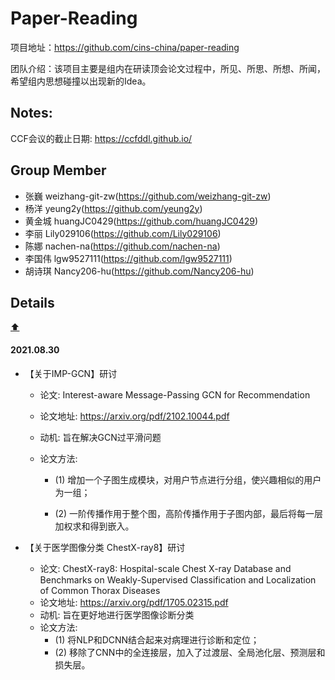# Paper-Reading

项目地址：https://github.com/cins-china/paper-reading

团队介绍：该项目主要是组内在研读顶会论文过程中，所见、所思、所想、所闻，希望组内思想碰撞以出现新的Idea。

## Notes:

CCF会议的截止日期: https://ccfddl.github.io/

## Group Member

- 张巍 	weizhang-git-zw(https://github.com/weizhang-git-zw)
- 杨洋	yeung2y(https://github.com/yeung2y)
- 黄金城	huangJC0429(https://github.com/huangJC0429)
- 李丽	Lily029106(https://github.com/Lily029106)
- 陈娜	nachen-na(https://github.com/nachen-na)
- 李国伟 	lgw9527111(https://github.com/lgw9527111)
- 胡诗琪 	Nancy206-hu(https://github.com/Nancy206-hu)



## Details
[:arrow_up:](#table-of-contents)

#### 2021.08.30
- 【关于IMP-GCN】研讨

  - 论文: Interest-aware Message-Passing GCN for Recommendation

  - 论文地址: https://arxiv.org/pdf/2102.10044.pdf

  - 动机: 旨在解决GCN过平滑问题

  - 论文方法:

    - (1) 增加一个子图生成模块，对用户节点进行分组，使兴趣相似的用户为一组；

    - (2) 一阶传播作用于整个图，高阶传播作用于子图内部，最后将每一层加权求和得到嵌入。

      

- 【关于医学图像分类 ChestX-ray8】研讨
  - 论文: ChestX-ray8: Hospital-scale Chest X-ray Database and Benchmarks on Weakly-Supervised Classification and Localization of Common Thorax Diseases
  - 论文地址: https://arxiv.org/pdf/1705.02315.pdf
  - 动机: 旨在更好地进行医学图像诊断分类
  - 论文方法:
    - (1) 将NLP和DCNN结合起来对病理进行诊断和定位；
    - (2) 移除了CNN中的全连接层，加入了过渡层、全局池化层、预测层和损失层。